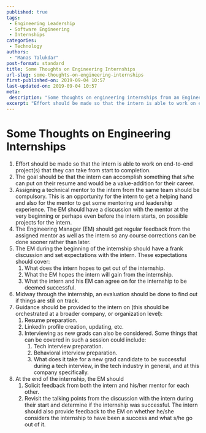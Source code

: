 ```yaml
---
published: true
tags:
 - Engineering Leadership
 - Software Engineering
 - Internships
categories:
 - Technology
authors:
 - "Manas Talukdar"
post-format: standard
title: Some Thoughts on Engineering Internships
url-slug: some-thoughts-on-engineering-internships
first-published-on: 2019-09-04 10:57
last-updated-on: 2019-09-04 10:57
meta:
 description: "Some thoughts on engineering internships from an Engineering Manager perspective."
excerpt: "Effort should be made so that the intern is able to work on end-to-end project(s) that they can take from start to completion."
---
```


# Some Thoughts on Engineering Internships

1. Effort should be made so that the intern is able to work on end-to-end project(s) that they can take from start to completion.
2. The goal should be that the intern can accomplish something that s/he can put on their resume and would be a value-addition for their career.
3. Assigning a technical mentor to the intern from the same team should be compulsory. This is an opportunity for the intern to get a helping hand and also for the mentor to get some mentoring and leadership experience. The EM should have a discussion with the mentor at the very beginning or perhaps even before the intern starts, on possible projects for the intern.
4. The Engineering Manager (EM) should get regular feedback from the assigned mentor as well as the intern so any course corrections can be done sooner rather than later.
5. The EM during the beginning of the internship should have a frank discussion and set expectations with the intern. These expectations should cover:
   1. What does the intern hopes to get out of the internship.
   2. What the EM hopes the intern will gain from the internship.
   3. What the intern and his EM can agree on for the internship to be deemed successful.
6. Midway through the internship, an evaluation should be done to find out if things are still on track.
7. Guidance should be provided to the intern on (this should be orchestrated at a broader company, or organization level):
   1. Resume preparation.
   2. LinkedIn profile creation, updating, etc.
   3. Interviewing as new grads can also be considered. Some things that can be covered in such a session could include:
      1. Tech interview preparation.
      2. Behavioral interview preparation.
      3. What does it take for a new grad candidate to be successful during a tech interview, in the tech industry in general, and at this company specifically.
8. At the end of the internship, the EM should
   1. Solicit feedback from both the intern and his/her mentor for each other.
   2. Revisit the talking points from the discussion with the intern during their start and determine if the internship was successful. The intern should also provide feedback to the EM on whether he/she considers the internship to have been a success and what s/he go out of it.

